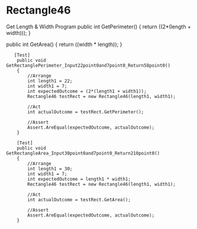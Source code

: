 # Rectangle46
Get Length &amp; Width Program
public int GetPerimeter()
        {
            return ((2*(length + width)));
        }
        


public int GetArea()
        {
            return ((width * length));
        }

       [Test]
        public void GetRectanglePerimeter_Input22point0and7point0_Return58point0()
        {
            //Arrange
            int length1 = 22;
            int width1 = 7;
            int expectedOutcome = (2*(length1 + width1));
            Rectangle46 testRect = new Rectangle46(length1, width1);

            //Act
            int actualOutcome = testRect.GetPerimeter();

            //Assert
            Assert.AreEqual(expectedOutcome, actualOutcome);
        }

        [Test]
        public void GetRectangleArea_Input30point0and7point0_Return210point0()
        {
            //Arrange
            int length1 = 30;
            int width1 = 7;
            int expectedOutcome = length1 * width1;
            Rectangle46 testRect = new Rectangle46(length1, width1);

            //Act
            int actualOutcome = testRect.GetArea();

            //Assert
            Assert.AreEqual(expectedOutcome, actualOutcome);
        }
